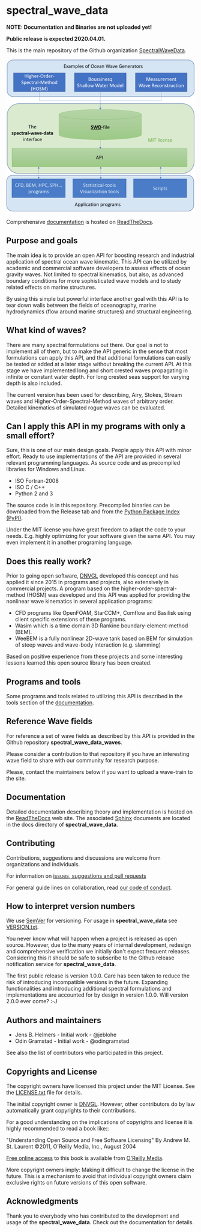# spectral_wave_data

**NOTE: Documentation and Binaries are not uploaded yet!**

**Public release is expected 2020.04.01.**

This is the main repository of the Github organization 
[SpectralWaveData](https://github.com/SpectralWaveData).

![alt text](docs/source/figures/repository_readme_600x487.png)

Comprehensive [documentation](https://readthedocs.org/spectral_wave_data) 
is hosted on [ReadTheDocs](https://readthedocs.org/).

## Purpose and goals

The main idea is to provide an open API for boosting research and 
industrial application of spectral ocean wave kinematic.
This API can be utilized by academic and commercial software developers 
to assess effects of ocean gravity waves. Not limited to spectral kinematics, 
but also, as advanced boundary conditions for more sophisticated wave 
models and to study related effects on marine structures.

By using this simple but powerful interface another goal with this API 
is to tear down walls between the fields of oceanography, marine 
hydrodynamics (flow around marine structures) and structural engineering.

## What kind of waves?

There are many spectral formulations out there. Our goal is not to 
implement all of them, but to make the API generic in the sense that 
most formulations can apply this API, and that
additional formulations can easily be tested or added at a later stage
without breaking the current API. At this stage we have implemented 
long and short crested waves propagating in infinite or constant water 
depth. For long crested seas support for varying depth is also included.

The current version has been used for describing, Airy, Stokes, 
Stream waves and Higher-Order-Spectral-Method waves of arbitrary order.
Detailed kinematics of simulated rogue waves can be evaluated.

## Can I apply this API in my programs with only a small effort?

Sure, this is one of our main design goals. People apply this API with 
minor effort. Ready to use implementations of the API are provided in 
several relevant programming languages. As source code and as precompiled
libraries for Windows and Linux.

- ISO Fortran-2008
- ISO C / C++
- Python 2 and 3

The source code is in this repository. 
Precompiled binaries can be downloaded from the Release tab
and from the [Python Package Index (PyPI)](https://pypi.org/).

Under the MIT license you have great freedom to adapt the code to your needs. 
E.g. highly optimizing for your software given the same API. 
You may even implement it in another programing language.

## Does this really work?

Prior to going open software, [DNVGL](https://www.dnvgl.com/) developed
this concept and has applied it since 2015 in programs and projects, 
also extensively in commercial projects. 
A program based on the higher-order-spectral-method (HOSM) was developed 
and this API was applied for providing the nonlinear wave kinematics in 
several application programs:

 - CFD programs like OpenFOAM, StarCCM+, Comflow and Basilisk using client
   specific extensions of these programs.
 - Wasim which is a time domain 3D Rankine boundary-element-method (BEM).
 - WeeBEM is a fully nonlinear 2D-wave tank based on BEM for simulation 
   of steep waves and wave-body interaction (e.g. slamming)

Based on positive experience from these projects and some interesting
lessons learned this open source library has been created.

## Programs and tools

Some programs and tools related to utilizing this API is described in the
tools section of the [documentation](https://readthedocs.org/spectral_wave_data).

## Reference Wave fields

For reference a set of wave fields as described by this API is provided 
in the Github repository __spectral_wave_data_waves__.

Please consider a contribution to that repository if you have an 
interesting wave field to share with our community for research purpose.

Please, contact the maintainers below if you want to upload a wave-train
to the site.

## Documentation

Detailed documentation describing theory and implementation is hosted 
on the [ReadTheDocs](https://readthedocs.org/) web site. The associated 
[Sphinx](http://www.sphinx-doc.org/) documents are located in the docs
directory of __spectral_wave_data__.

## Contributing

Contributions, suggestions and discussions are welcome from
organizations and individuals.

For information on [issues, suggestions and pull requests](./CONTRIBUTION.md)

For general guide lines on collaboration, read
[our code of conduct](./CODE_OF_CONDUCT.md).

## How to interpret version numbers

We use [SemVer](http://semver.org/) for versioning. For usage 
in __spectral_wave_data__ see [VERSION.txt](./VERSION.txt).

You never know what will happen when a project is released as open source.
However, due to the many years of internal development, redesign and
comprehensive verification we initially don't expect frequent releases.
Considering this it should be safe to subscribe to the Github release 
notification service for __spectral_wave_data__.

The first public release is version 1.0.0. Care has been taken
to reduce the risk of introducing incompatible versions in the 
future. Expanding functionalities and introducing additional
spectral formulations and implementations are accounted
for by design in version 1.0.0. Will version 2.0.0 ever come? :-J

## Authors and maintainers

- Jens B. Helmers - Initial work - @jeblohe
- Odin Gramstad - Initial work - @odingramstad

See also the list of contributors who participated in this project.

## Copyrights and License

The copyright owners have licensed this project under the MIT License. 
See the [LICENSE.txt](./LICENSE.txt) file for details.

The initial copyright owner is [DNVGL](https://www.dnvgl.com/).
However, other contributors do by law automatically grant copyrights 
to their contributions.

For a good understanding on the implications of copyrights and license
it is highly recommended to read a book like:: 

  "Understanding Open Source and Free Software Licensing"
  By Andrew M. St. Laurent
  ©2011, O'Reilly Media, Inc., August 2004

[Free online access](https://www.oreilly.com/openbook/osfreesoft/book/#fullcontent)
to this book is available from [O'Reilly Media](https://www.oreilly.com/).

More copyright owners imply: Making it difficult to change the license in the future.
This is a mechanism to avoid that individual copyright owners claim
exclusive rights on future versions of this open software.

## Acknowledgments

Thank you to everybody who has contributed to the development 
and usage of the __spectral_wave_data__. 
Check out the documentation for details.
